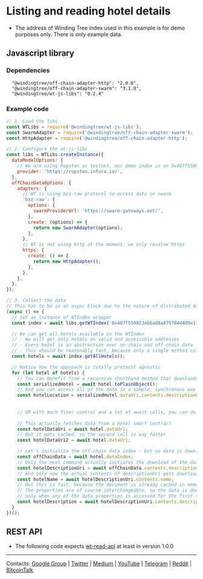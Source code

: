 # Listing and reading hotel details

- The address of Winding Tree index used in this example is for demo purposes only. There is only example data.

## Javascript library

### Dependencies
```
  "@windingtree/off-chain-adapter-http": "2.0.0",
  "@windingtree/off-chain-adapter-swarm": "3.1.0",
  "@windingtree/wt-js-libs": "0.2.4"
```

### Example code

```js
// 1. Load the libs
const WTLibs = require('@windingtree/wt-js-libs');
const SwarmAdapter = require('@windingtree/off-chain-adapter-swarm');
const HttpAdapter = require('@windingtree/off-chain-adapter-http');

// 2. Configure the wt-js-libs
const libs = WTLibs.createInstance({
  dataModelOptions: {
    // We are using Ropsten as testnet, our demo index is on 0x407f550023eb6ad8a4797844489e17c5ced17e06
    provider: 'https://ropsten.infura.io/',
  },
  offChainDataOptions: {
    adapters: {
      // WT is using bzz-raw protocol to access data on swarm
      'bzz-raw': {
        options: {
          swarmProviderUrl: 'https://swarm-gateways.net/',
        },
        create: (options) => {
          return new SwarmAdapter(options);
        },
      },
      // WT is not using http at the moment, we only resolve https
      https: {
        create: () => {
          return new HttpAdapter();
        },
      },
    },
  },
});

// 3. Collect the data
// This has to be in an async block due to the nature of distributed data
(async () => {
  // Get an instance of WTIndex wrapper
  const index = await libs.getWTIndex('0x407f550023eb6ad8a4797844489e17c5ced17e06');

  // We can get all hotels available in the WTIndex
  // - We will get only hotels on valid and accessible addresses
  // - Every hotel is an abstraction over on-chain and off-chain data
  // - This should be reasonably fast, because only a single method call on WTIndex is performed
  const hotels = await index.getAllHotels();

  // Notice how the approach is totally protocol agnostic
  for (let hotel of hotels) {
    // You can benefit from a recursive shorthand method that downloads all of hotel data for you
    const serializedHotel = await hotel.toPlainObject();
    // And you can access all of the data in a simple, synchronous way
    const hotelLocation = serializedHotel.dataUri.contents.descriptionUri.contents.location;
    
    
    // OR with much finer control and a lot of await calls, you can do this:
    
    // This actually fetches data from a hotel smart contract
    const hotelDataUri = await hotel.dataUri;
    // But it gets cached, so the second call is way faster
    const hotelDataUri2 = await hotel.dataUri;

    // Let's initialize the off-chain data index - but no data is downloaded yet
    const offChainData = await hotel.dataIndex;
    // Only the next command actually initiates the download of the data index document
    const hotelDescriptionUri = await offChainData.contents.descriptionUri;
    // And only now the actual contents of descriptionUri gets downloaded
    const hotelName = await hotelDescriptionUri.contents.name;
    // But this is fast, because the document is already cached in memory.
    // The properties are of course interchangeable, so the data is downloaded
    // only when any of the data properties is accessed for the first time.
    const hotelDescription = await hotelDescriptionUri.contents.description;
  }
})();
```

## REST API

- The following code expects [wt-read-api](https://github.com/windingtree/wt-read-api) at least in version 1.0.0



---
Contacts:
[Google Group](https://groups.google.com/forum/#!forum/windingtree) |
[Twitter](https://twitter.com/windingtree) |
[Medium](http://blog.windingtree.com/) |
[YouTube](https://www.youtube.com/channel/UCFuemEOhCfenYMoNdjD0Aew) |
[Telegram](https://t.me/windingtree) |
[Reddit](https://reddit.com/r/windingtree) |
[BitcoinTalk](https://bitcointalk.org/index.php?topic=1946065)
